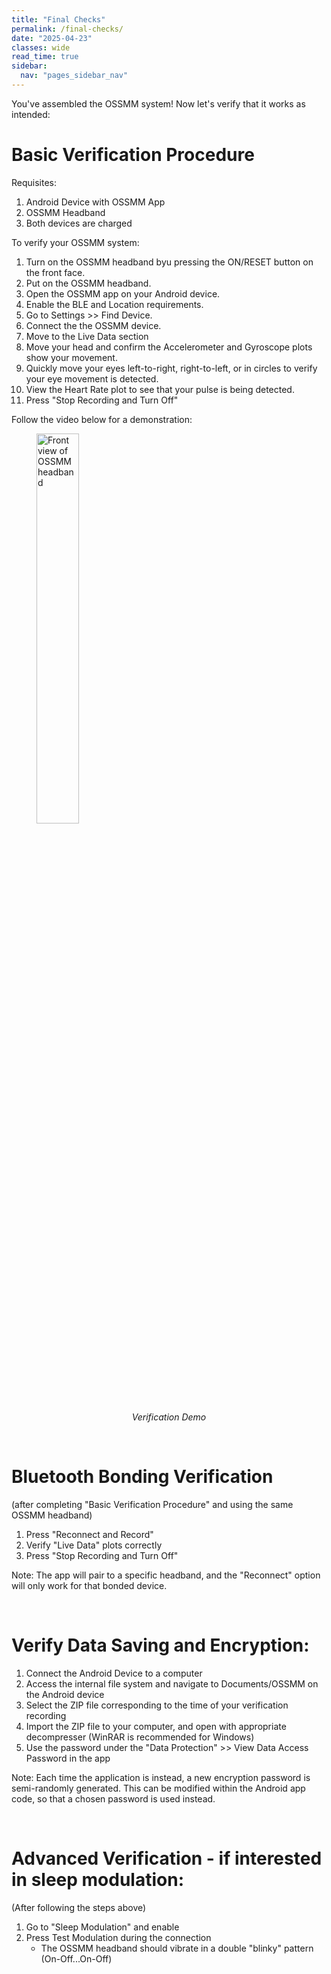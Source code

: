 ```yaml
---
title: "Final Checks"
permalink: /final-checks/
date: "2025-04-23"
classes: wide
read_time: true
sidebar:
  nav: "pages_sidebar_nav"
---
```


You've assembled the OSSMM system! Now let's verify that it works as intended:

# Basic Verification Procedure

Requisites:
1. Android Device with OSSMM App
2. OSSMM Headband
3. Both devices are charged

To verify your OSSMM system:

1. Turn on the OSSMM headband byu pressing the ON/RESET button on the front face.
2. Put on the OSSMM headband.
3. Open the OSSMM app on your Android device.
4. Enable the BLE and Location requirements.
5. Go to Settings >> Find Device.
6. Connect the the OSSMM device.
7. Move to the Live Data section
8. Move your head and confirm the Accelerometer and Gyroscope plots show your movement.
9. Quickly move your eyes left-to-right, right-to-left, or in circles to verify your eye movement is detected.
10. View the Heart Rate plot to see that your pulse is being detected.
11. Press "Stop Recording and Turn Off"

Follow the video below for a demonstration:

<figure>
  <img src="{{ site.url }}/OSSMM/media/final-assembly/shortening-cut-1.jpg" alt="Front view of OSSMM headband" style="width: 40%;">
  <figcaption style="text-align: center; font-style: italic; margin-top: 5px;">Verification Demo</figcaption>
</figure>


&nbsp;
# Bluetooth Bonding Verification

(after completing "Basic Verification Procedure" and using the same OSSMM headband)

1. Press "Reconnect and Record"
2. Verify "Live Data" plots correctly
3. Press "Stop Recording and Turn Off"

Note: The app will pair to a specific headband, and the "Reconnect" option will
only work for that bonded device.


&nbsp;
# Verify Data Saving and Encryption:


1. Connect the Android Device to a computer
2. Access the internal file system and navigate to Documents/OSSMM on the Android device
3. Select the ZIP file corresponding to the time of your verification recording
4. Import the ZIP file to your computer, and open with appropriate decompresser (WinRAR is recommended for Windows)
4. Use the password under the "Data Protection" >> View Data Access Password in the app


Note: Each time the application is instead, a new encryption password is
semi-randomly generated. This can be modified within the Android app code, so
that a chosen password is used instead.

&nbsp;
# Advanced Verification - if interested in sleep modulation:

(After following the steps above)

1. Go to "Sleep Modulation" and enable
2. Press Test Modulation during the connection
   - The OSSMM headband should vibrate in a double "blinky" pattern (On-Off...On-Off)

